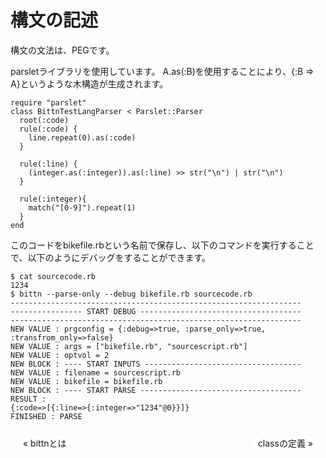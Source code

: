 # 構文の記述
構文の文法は、PEGです。

parsletライブラリを使用しています。
A.as(:B)を使用することにより、{:B => A}というような木構造が生成されます。
```
require "parslet"
class BittnTestLangParser < Parslet::Parser
  root(:code)
  rule(:code) {
    line.repeat(0).as(:code)
  }

  rule(:line) {
    (integer.as(:integer)).as(:line) >> str("\n") | str("\n")
  }

  rule(:integer){
    match("[0-9]").repeat(1)
  }
end
```
このコードをbikefile.rbという名前で保存し、以下のコマンドを実行することで、以下のようにデバッグをすることができます。
```
$ cat sourcecode.rb
1234
$ bittn --parse-only --debug bikefile.rb sourcecode.rb
-----------------------------------------------------------------
---------------- START DEBUG ------------------------------------
-----------------------------------------------------------------
NEW VALUE : prgconfig = {:debug=>true, :parse_only=>true, :transfrom_only=>false}
NEW VALUE : args = ["bikefile.rb", "sourcescript.rb"]
NEW VALUE : optvol = 2
NEW BLOCK : ---- START INPUTS -----------------------------------
NEW VALUE : filename = sourcescript.rb
NEW VALUE : bikefile = bikefile.rb
NEW BLOCK : ---- START PARSE ------------------------------------
RESULT :
{:code=>[{:line=>{:integer=>"1234"@0}}]}
FINISHED : PARSE
```

<style>
ul.pageNav01 {
	margin: 0 0 10px;
	padding: 10px 10px 0px;
	text-align: center;
}

ul.pageNav01 li.mae {
	display: inline;
	margin: 0 2px;
	float: left;
	padding: 0;
}

ul.pageNav01 li.tugi {
	display: inline;
	margin: 0 2px;
	float: right;
	padding: 0;
}

ul.pageNav01 li span,
ul.pageNav01 li a {
	display: inline-block;
	margin-bottom: 5px;
	padding: 1px 8px;
	background: #fff;
	text-decoration: none;
	vertical-align: middle;
}

ul.pageNav01 li a:hover {
	background: #eeeff7;
	border-color: #00f;
}
</style>
<ul class="pageNav01">
<li class="mae"><a href="1">&laquo; bittnとは</a></li>
<li class="tugi"><a href="3">classの定義 &raquo;</a></li>
</ul>
